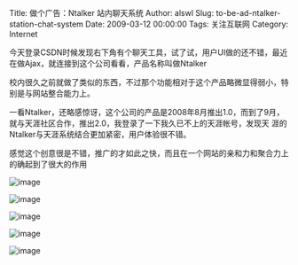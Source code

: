 Title: 做个广告：Ntalker 站内聊天系统
Author: alswl
Slug: to-be-ad-ntalker-station-chat-system
Date: 2009-03-12 00:00:00
Tags: 关注互联网
Category: Internet

今天登录CSDN时候发现右下角有个聊天工具，试了试，用户UI做的还不错，最近在做Ajax，就连接到这个公司看看，产品名称叫做Ntalker

校内很久之前就做了类似的东西，不过那个功能相对于这个产品略微显得弱小，特别是与网站整合能力上。

一看Ntalker，还略感惊讶，这个公司的产品是2008年8月推出1.0，而到了9月，就与天涯社区合作，推出2.0，我登录了一下我久已不上的天涯帐号，发现天
涯的Ntalker与天涯系统结合更加紧密，用户体验很不错。

感觉这个创意很是不错，推广的才如此之快，而且在一个网站的亲和力和聚合力上的确起到了很大的作用

![image](http://www.ntalker.com/images/img_211_.jpg)

![image](http://www.ntalker.com/images/img_212.jpg)

![image](http://www.ntalker.com/images/img_213.jpg)

![image](http://www.ntalker.com/images/img_4.jpg)

![image](http://www.ntalker.com/images/p_10.jpg)

